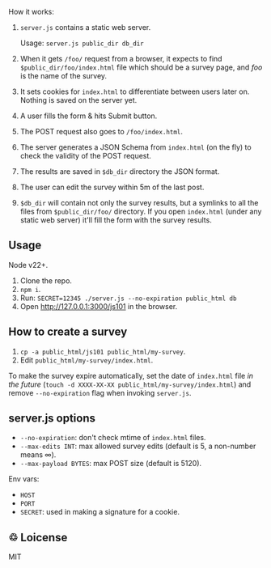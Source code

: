 How it works:

1. `server.js` contains a static web server.

    Usage: `server.js public_dir db_dir`

2. When it gets `/foo/` request from a browser, it expects to find
   `$public_dir/foo/index.html` file which should be a survey page, and
   *foo* is the name of the survey.

3. It sets cookies for `index.html` to differentiate between users
   later on. Nothing is saved on the server yet.

4. A user fills the form & hits Submit button.

5. The POST request also goes to `/foo/index.html`.

6. The server generates a JSON Schema from `index.html` (on the fly)
   to check the validity of the POST request.

7. The results are saved in `$db_dir` directory the JSON format.

8. The user can edit the survey within 5m of the last post.

9. `$db_dir` will contain not only the survey results, but a symlinks
   to all the files from `$public_dir/foo/` directory. If you open
   `index.html` (under any static web server) it'll fill the form with
   the survey results.

## Usage

Node v22+.

1. Clone the repo.
2. `npm i`.
3. Run: `SECRET=12345 ./server.js --no-expiration public_html db`
4. Open http://127.0.0.1:3000/js101 in the browser.

## How to create a survey

1. `cp -a public_html/js101 public_html/my-survey`.
2. Edit `public_html/my-survey/index.html`.

To make the survey expire automatically, set the date of `index.html`
file *in the future* (`touch -d XXXX-XX-XX
public_html/my-survey/index.html`) and remove `--no-expiration` flag
when invoking `server.js`.

## server.js options

* `--no-expiration`: don't check mtime of `index.html` files.
* `--max-edits INT`: max allowed survey edits (default is 5, a
  non-number means ∞).
* `--max-payload BYTES`: max POST size (default is 5120).

Env vars:

* `HOST`
* `PORT`
* `SECRET`: used in making a signature for a cookie.

## &#x2672; Loicense

MIT
